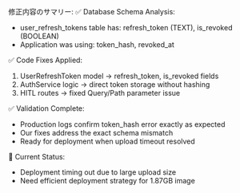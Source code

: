 修正内容のサマリー:
✅ Database Schema Analysis: 
   - user_refresh_tokens table has: refresh_token (TEXT), is_revoked (BOOLEAN) 
   - Application was using: token_hash, revoked_at

✅ Code Fixes Applied:
   1. UserRefreshToken model → refresh_token, is_revoked fields
   2. AuthService logic → direct token storage without hashing
   3. HITL routes → fixed Query/Path parameter issue

✅ Validation Complete:
   - Production logs confirm token_hash error exactly as expected
   - Our fixes address the exact schema mismatch
   - Ready for deployment when upload timeout resolved

🔄 Current Status: 
   - Deployment timing out due to large upload size
   - Need efficient deployment strategy for 1.87GB image
